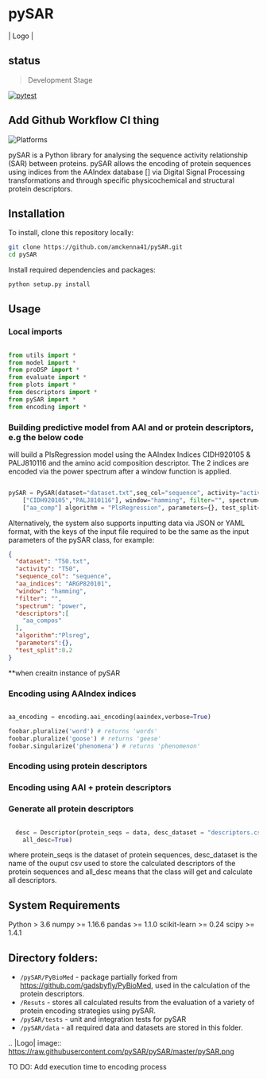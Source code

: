 # pySAR <a name="TOP"></a>

| Logo |
## status
> Development Stage

[![pytest](https://github.com/ray-project/tune-sklearn/workflows/Development/badge.svg)](https://github.com/ray-project/tune-sklearn/actions?query=workflow%3A%22Development%22)

## Add Github Workflow CI thing
![Platforms](https://img.shields.io/badge/platforms-linux%2C%20macOS%2C%20Windows-green)

pySAR is a Python library for analysing the sequence activity relationship (SAR)
between proteins. pySAR allows the encoding of protein sequences using indices
from the AAIndex database [] via Digital Signal Processing transformations and
through specific physicochemical and structural protein descriptors.

## Installation

To install, clone this repository locally:

```bash
git clone https://github.com/amckenna41/pySAR.git
cd pySAR
```

Install required dependencies and packages:
```python
python setup.py install
```

## Usage

### Local imports
```python

from utils import *
from model import *
from proDSP import *
from evaluate import *
from plots import *
from descriptors import *
from pySAR import *
from encoding import *
```

### Building predictive model from AAI and or protein descriptors, e.g the below code
will build a PlsRegression model using the AAIndex Indices CIDH920105 & PALJ810116
and the amino acid composition descriptor. The 2 indices are encoded via the power
spectrum after a window function is applied.

```python

pySAR = PySAR(dataset="dataset.txt",seq_col="sequence", activity="activity", aa_indices=
    ["CIDH920105","PALJ810116"], window="hamming", filter="", spectrum="power", descriptors=
    ["aa_comp"] algorithm = "PlsRegression", parameters={}, test_split=0.2)

```
Alternatively, the system also supports inputting data via JSON or YAML format, with the
keys of the input file required to be the same as the input parameters of the pySAR class,
for example:
```json
{
  "dataset": "T50.txt",
  "activity": "T50",
  "sequence_col": "sequence",
  "aa_indices": "ARGP820101",
  "window": "hamming",
  "filter": "",
  "spectrum": "power",
  "descriptors":[
    "aa_compos"
  ],
  "algorithm":"Plsreg",
  "parameters":{},
  "test_split":0.2
}
```
**when creaitn instance of pySAR



### Encoding using AAIndex indices
```python

aa_encoding = encoding.aai_encoding(aaindex,verbose=True)

foobar.pluralize('word') # returns 'words'
foobar.pluralize('goose') # returns 'geese'
foobar.singularize('phenomena') # returns 'phenomenon'
```

### Encoding using protein descriptors


### Encoding using AAI + protein descriptors


### Generate all protein descriptors

```python

  desc = Descriptor(protein_seqs = data, desc_dataset = "descriptors.csv",
    all_desc=True)

```
where protein_seqs is the dataset of protein sequences, desc_dataset is the name
of the ouput csv used to store the calculated descriptors of the protein sequences
and all_desc means that the class will get and calculate all descriptors.


## System Requirements ##

Python > 3.6
numpy >= 1.16.6
pandas >= 1.1.0
scikit-learn >= 0.24
scipy >= 1.4.1


## Directory folders:

* `/pySAR/PyBioMed` - package partially forked from https://github.com/gadsbyfly/PyBioMed, used in
the calculation of the protein descriptors.
* `/Resuts` - stores all calculated results from the evaluation of a variety of protein
encoding strategies using pySAR.
* `/pySAR/tests` - unit and integration tests for pySAR
* `/pySAR/data` - all required data and datasets are stored in this folder.



.. |Logo| image:: https://raw.githubusercontent.com/pySAR/pySAR/master/pySAR.png

TO DO:
Add execution time to encoding process
